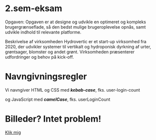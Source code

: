 # 2.sem-eksam

Opgaven:
Opgaven er at designe og udvikle en optimeret og kompleks brugergrænseflade, så den bedst mulige
brugeroplevelse opnås, samt udvikle indhold til relevante platforme.

Beskrivelse af virksomheden
Hydrovertic er et start-up virksomhed fra 2020, der udvikler systemer til vertikalt og hydroponisk
dyrkning af urter, grøntsager, blomster og andet grønt. Virksomheden præsenterer udfordringer og
behov på kick-off.

# Navngivningsregler
Vi navngiver HTML og CSS med ***kebab-case***, fks. user-login-count

og JavaScript med ***camelCase***, fks. userLoginCount

# Billeder? Intet problem!
[Klik mig](https://fakeimg.pl/)
